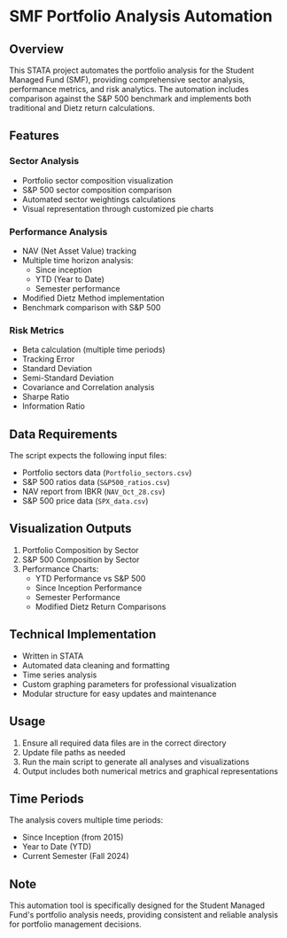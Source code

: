 # SMF Portfolio Analysis Automation

## Overview
This STATA project automates the portfolio analysis for the Student Managed Fund (SMF), providing comprehensive sector analysis, performance metrics, and risk analytics. The automation includes comparison against the S&P 500 benchmark and implements both traditional and Dietz return calculations.

## Features

### Sector Analysis
- Portfolio sector composition visualization
- S&P 500 sector composition comparison
- Automated sector weightings calculations
- Visual representation through customized pie charts

### Performance Analysis
- NAV (Net Asset Value) tracking
- Multiple time horizon analysis:
  - Since inception
  - YTD (Year to Date)
  - Semester performance
- Modified Dietz Method implementation
- Benchmark comparison with S&P 500

### Risk Metrics
- Beta calculation (multiple time periods)
- Tracking Error
- Standard Deviation
- Semi-Standard Deviation
- Covariance and Correlation analysis
- Sharpe Ratio
- Information Ratio

## Data Requirements
The script expects the following input files:
- Portfolio sectors data (`Portfolio_sectors.csv`)
- S&P 500 ratios data (`S&P500_ratios.csv`)
- NAV report from IBKR (`NAV_Oct_28.csv`)
- S&P 500 price data (`SPX_data.csv`)

## Visualization Outputs
1. Portfolio Composition by Sector
2. S&P 500 Composition by Sector
3. Performance Charts:
   - YTD Performance vs S&P 500
   - Since Inception Performance
   - Semester Performance
   - Modified Dietz Return Comparisons

## Technical Implementation
- Written in STATA
- Automated data cleaning and formatting
- Time series analysis
- Custom graphing parameters for professional visualization
- Modular structure for easy updates and maintenance

## Usage
1. Ensure all required data files are in the correct directory
2. Update file paths as needed
3. Run the main script to generate all analyses and visualizations
4. Output includes both numerical metrics and graphical representations

## Time Periods
The analysis covers multiple time periods:
- Since Inception (from 2015)
- Year to Date (YTD)
- Current Semester (Fall 2024)

## Note
This automation tool is specifically designed for the Student Managed Fund's portfolio analysis needs, providing consistent and reliable analysis for portfolio management decisions.
